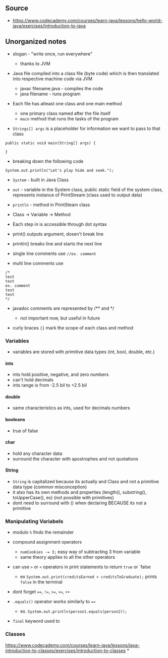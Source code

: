 ## Source

* https://www.codecademy.com/courses/learn-java/lessons/hello-world-java/exercises/introduction-to-java

## Unorganized notes

* slogan - "write once, run everywhere"
    * thanks to JVM

* Java file compiled into a class file (byte code) which is then translated into respective machine code via JVM
    * javac filename.java - compiles the code
    * java filename - runs program

* Each file has atleast one class and one main method
    * one primary class named after the file itself
    * `main` method that runs the tasks of the program

* `Strings[] args` is a placeholder for information we want to pass to that class
```
public static void main(String[] args) {

}
```

* breaking down the following code
```
System.out.println("Let's play hide and seek.");
```
* `System` - built in Java Class
* `out` - variable in the System class, public static field of the system class, represents instance of PrintStream (class used to output data)
* `println` - method in PrintSteam class

* Class -> Variable -> Method
* Each step in is accessible through dot syntax

* print() outputs argument, dosen't break line
* println() breaks line and starts the next line

* single line comments use `//ex. comment`
* multi line comments use
```
/*
test
test
ex. comment
test
test
*/
```

* javadoc comments are represented by /** and */
    * not important now, but useful in future

 * curly braces `{}` mark the scope of each class and method

### Variables

* variables are stored with primitive data types (int, bool, double, etc.)

#### ints

* ints hold positive, negative, and zero numbers
* can't hold decimals
* ints range is from -2.5 bil to +2.5 bil

#### double

* same characteristics as ints, used for decimals numbers

#### booleans

* true of false

#### char

* hold any character data
* surround the character with apostrophes and not quotations

#### String

* `String` is capitalized because its actually and Class and not a primitive data type (common misconception)
* it also has its own methods and properties (length(), substring(), toUpperCase(), ex) (not possible with primitives)
* dont need to surround with () when declaring BECAUSE its not a primitive

### Manipulating Variabels

* modulo `%` finds the remainder
  
* compound assignment operators
   * `numCookies -= 3;` easy way of subtracting 3 from variable
   * same theory applies to all the other operators
 
* can use `>` or `<` operators in print statements to return `true` or `false
   * ex `System.out.print(creditsEarned > creditsToGraduate);` prints `false` in the terminal
 
* dont forget `==`, `!=`, `>=`, `<=`, `++`

* `.equals()` operator works similarly to `==`
   * ex. `System.out.println(person1.equals(person2));`
 
* `final` keyword used to

### Classes
https://www.codecademy.com/courses/learn-java/lessons/java-introduction-to-classes/exercises/introduction-to-classes
* 
